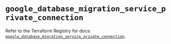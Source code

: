 # `google_database_migration_service_private_connection`

Refer to the Terraform Registry for docs: [`google_database_migration_service_private_connection`](https://registry.terraform.io/providers/hashicorp/google-beta/6.17.0/docs/resources/google_database_migration_service_private_connection).
